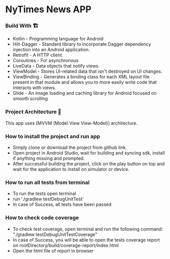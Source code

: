 # NyTimes News APP

### Build With 🏗️

- Kotlin - Programming language for Android
- Hilt-Dagger - Standard library to incorporate Dagger dependency injection into an Android application.
- Retrofit -  A HTTP client.
- Coroutines - For asynchronous
- LiveData - Data objects that notify views.
- ViewModel - Stores UI-related data that isn't destroyed on UI changes.
- ViewBinding - Generates a binding class for each XML layout file present in that module and allows you to more easily write code that interacts with views.
- Glide - An image loading and caching library for Android focused on smooth scrolling

### Project Architecture 🗼

This app uses [MVVM (Model View View-Model)] architecture.

### How to install the project and run app

- Simply clone or download the project from github link.
- Open project in Android Studio, wait for building and syncing sdk, install if anything missing and prompted.
- After successful building the project, click on the play button on top and wait for the application to install on simulator or device.

### How to run all tests from terminal

- To run the tests open terminal
- run './gradlew testDebugUnitTest'
- In case of Success, all tests have been passed


### How to check code coverage

- To check test coverage, open terminal and run the following command: "./gradlew testDebugUnitTestCoverage"
- In case of Success, you will be able to open the tests coverage report on rootDirectory/build/coverage-report/index.html
- Open the html file of report in browser

